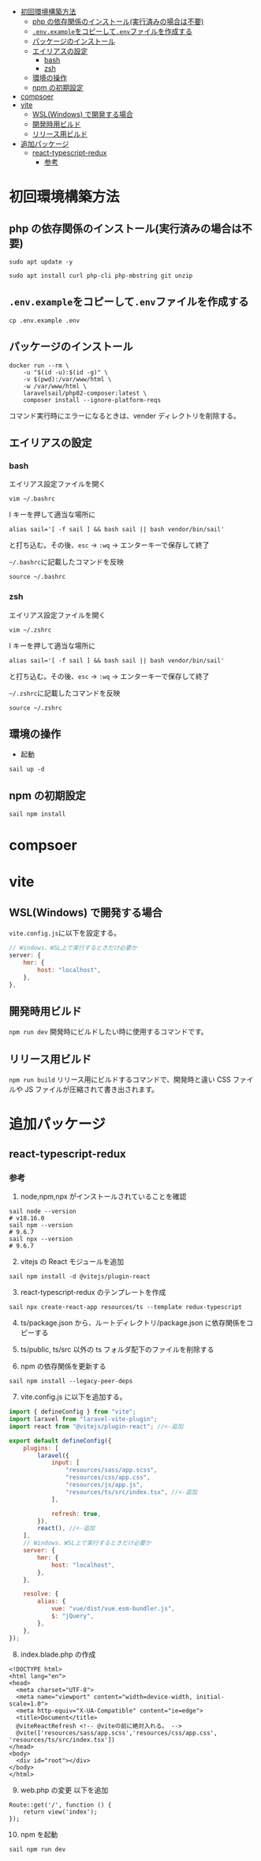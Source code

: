 -   [初回環境構築方法](#初回環境構築方法)
    -   [php の依存関係のインストール(実行済みの場合は不要)](#php-の依存関係のインストール実行済みの場合は不要)
    -   [`.env.example`をコピーして`.env`ファイルを作成する](#envexampleをコピーしてenvファイルを作成する)
    -   [パッケージのインストール](#パッケージのインストール)
    -   [エイリアスの設定](#エイリアスの設定)
        -   [bash](#bash)
        -   [zsh](#zsh)
    -   [環境の操作](#環境の操作)
    -   [npm の初期設定](#npm-の初期設定)
-   [compsoer](#compsoer)
-   [vite](#vite)
    -   [WSL(Windows) で開発する場合](#wslwindows-で開発する場合)
    -   [開発時用ビルド](#開発時用ビルド)
    -   [リリース用ビルド](#リリース用ビルド)
-   [追加パッケージ](#追加パッケージ)
    -   [react-typescript-redux](#react-typescript-redux)
        -   [参考](#参考)

# 初回環境構築方法

## php の依存関係のインストール(実行済みの場合は不要)

```
sudo apt update -y
```

```
sudo apt install curl php-cli php-mbstring git unzip
```

## `.env.example`をコピーして`.env`ファイルを作成する<br>

```
cp .env.example .env
```

## パッケージのインストール

```shell
docker run --rm \
    -u "$(id -u):$(id -g)" \
    -v $(pwd):/var/www/html \
    -w /var/www/html \
    laravelsail/php82-composer:latest \
    composer install --ignore-platform-reqs
```

コマンド実行時にエラーになるときは、vender ディレクトリを削除する。

## エイリアスの設定

### bash

エイリアス設定ファイルを開く

```
vim ~/.bashrc
```

I キーを押して適当な場所に

```
alias sail='[ -f sail ] && bash sail || bash vendor/bin/sail'
```

と打ち込む。その後、`esc` -> `:wq` -> エンターキーで保存して終了

`~/.bashrc`に記載したコマンドを反映

```
source ~/.bashrc
```

### zsh

エイリアス設定ファイルを開く

```
vim ~/.zshrc
```

I キーを押して適当な場所に

```
alias sail='[ -f sail ] && bash sail || bash vendor/bin/sail'
```

と打ち込む。その後、`esc` -> `:wq` -> エンターキーで保存して終了

`~/.zshrc`に記載したコマンドを反映

```
source ~/.zshrc
```

## 環境の操作

-   起動

```
sail up -d
```

## npm の初期設定

```
sail npm install
```

# compsoer

# vite

## WSL(Windows) で開発する場合

`vite.config.js`に以下を設定する。

```javascript
// Windows、WSL上で実行するときだけ必要か
server: {
    hmr: {
        host: "localhost",
    },
},
```

## 開発時用ビルド

`npm run dev`
開発時にビルドしたい時に使用するコマンドです。

## リリース用ビルド

`npm run build`
リリース用にビルドするコマンドで、開発時と違い CSS ファイルや JS ファイルが圧縮されて書き出されます。

# 追加パッケージ

## react-typescript-redux

### 参考

1. node,npm,npx がインストールされていることを確認

```
sail node --version
# v18.16.0
sail npm --version
# 9.6.7
sail npx --version
# 9.6.7
```

2. vitejs の React モジュールを追加

```
sail npm install -d @vitejs/plugin-react
```

3. react-typescript-redux のテンプレートを作成

```
sail npx create-react-app resources/ts --template redux-typescript
```

4. ts/package.json から、ルートディレクトリ/package.json に依存関係をコピーする

5. ts/public, ts/src 以外の ts フォルダ配下のファイルを削除する

6. npm の依存関係を更新する

```shell
sail npm install --legacy-peer-deps
```

7. vite.config.js に以下を追加する。

```javascript
import { defineConfig } from "vite";
import laravel from "laravel-vite-plugin";
import react from "@vitejs/plugin-react"; //<-追加

export default defineConfig({
    plugins: [
        laravel({
            input: [
                "resources/sass/app.scss",
                "resources/css/app.css",
                "resources/js/app.js",
                "resources/ts/src/index.tsx", //<-追加
            ],

            refresh: true,
        }),
        react(), //<-追加
    ],
    // Windows、WSL上で実行するときだけ必要か
    server: {
        hmr: {
            host: "localhost",
        },
    },

    resolve: {
        alias: {
            vue: "vue/dist/vue.esm-bundler.js",
            $: "jQuery",
        },
    },
});
```

8. index.blade.php の作成

```resouces/views/index.blade.php
<!DOCTYPE html>
<html lang="en">
<head>
  <meta charset="UTF-8">
  <meta name="viewport" content="width=device-width, initial-scale=1.0">
  <meta http-equiv="X-UA-Compatible" content="ie=edge">
  <title>Document</title>
  @viteReactRefresh <!-- @viteの前に絶対入れる。 -->
  @vite(['resources/sass/app.scss','resources/css/app.css', 'resources/ts/src/index.tsx'])
</head>
<body>
  <div id="root"></div>
</body>
</html>
```

9. web.php の変更
   以下を追加

```
Route::get('/', function () {
    return view('index');
});
```

10. npm を起動

```
sail npm run dev
```
